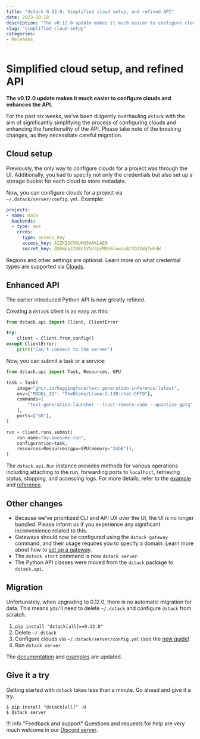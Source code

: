 ```yaml
---
title: "dstack 0.12.0: Simplified cloud setup, and refined API"
date: 2023-10-18
description: "The v0.12.0 update makes it much easier to configure clouds and enhances the Python API."
slug: "simplified-cloud-setup"
categories:
- Releases
---
```


# Simplified cloud setup, and refined API

__The v0.12.0 update makes it much easier to configure clouds and enhances the API.__

For the past six weeks, we've been diligently overhauling `dstack` with the aim of significantly simplifying the process
of configuring clouds and enhancing the functionality of the API. Please take note of the breaking
changes, as they necessitate careful migration.

<!-- more -->

## Cloud setup

Previously, the only way to configure clouds for a project was through the UI. Additionally, you had to specify not only
the credentials but also set up a storage bucket for each cloud to store metadata.

Now, you can configure clouds for a project via `~/.dstack/server/config.yml`. Example:

<div editor-title=".dstack/server/config.yml">

```yaml
projects:
- name: main
  backends:
  - type: aws
    creds:
      type: access_key
      access_key: AIZKISCVKUKO5AAKLAEH
      secret_key: QSbmpqJIUBn1V5U3pyM9S6lwwiu8/fOJ2dgfwFdW
```

</div>

Regions and other settings are optional. Learn more on what credential types are supported 
via [Clouds](../../docs/guides/clouds.md).

## Enhanced API

The earlier introduced Python API is now greatly refined.

Creating a `dstack` client is as easy as this: 

```python
from dstack.api import Client, ClientError

try:
    client = Client.from_config()
except ClientError:
    print("Can't connect to the server")
```

Now, you can submit a task or a service:

```python
from dstack.api import Task, Resources, GPU

task = Task(
    image="ghcr.io/huggingface/text-generation-inference:latest",
    env={"MODEL_ID": "TheBloke/Llama-2-13B-chat-GPTQ"},
    commands=[
        "text-generation-launcher --trust-remote-code --quantize gptq",
    ],
    ports=["80"],
)

run = client.runs.submit(
    run_name="my-awesome-run",
    configuration=task,
    resources=Resources(gpu=GPU(memory="24GB")),
)
```

The `dstack.api.Run` instance provides methods for various operations including attaching to the run, 
forwarding ports to `localhost`, retrieving status, stopping, and accessing logs. For more details, refer to 
the [example](../../examples/deploy-python.md) and [reference](../../docs/reference/api/python/index.md).

## Other changes

- Because we've prioritized CLI and API UX over the UI, the UI is no longer bundled. 
Please inform us if you experience any significant inconvenience related to this.
- Gateways should now be configured using the `dstack gateway` command, and their usage requires you to specify a domain.
  Learn more about how to [set up a gateway](../../docs/guides/services.md#set-up-a-gateway).
- The `dstack start` command is now `dstack server`.
- The Python API classes were moved from the `dstack` package to `dstack.api`.

## Migration

Unfortunately, when upgrading to 0.12.0, there is no automatic migration for data.
This means you'll need to delete `~/.dstack` and configure `dstack` from scratch.

1. `pip install "dstack[all]==0.12.0"`
2. Delete `~/.dstack`
3. Configure clouds via `~/.dstack/server/config.yml` (see the [new guide](../../docs/guides/clouds.md))
4. Run `dstack server`

The [documentation](../../docs/index.md) and [examples](../../examples/index.md) are updated.

## Give it a try

Getting started with `dstack` takes less than a minute. Go ahead and give it a try.

<div class="termy">

```shell
$ pip install "dstack[all]" -U
$ dstack server
```
</div>

!!! info "Feedback and support"
    Questions and requests for help are very much welcome in our 
    [Discord server](https://discord.gg/u8SmfwPpMd).